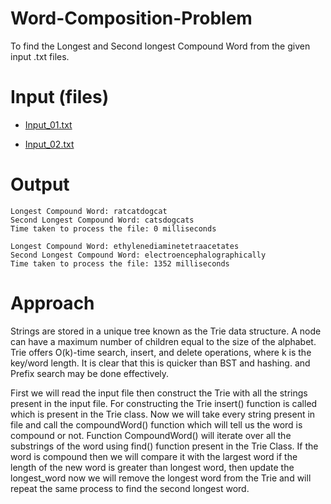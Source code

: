 # Word-Composition-Problem
To find the Longest and Second longest Compound Word from the given input .txt files.
# Input (files)
 - [Input_01.txt](Input_01.txt)

 - [Input_02.txt](Input_02.txt)
# Output
```
Longest Compound Word: ratcatdogcat
Second Longest Compound Word: catsdogcats
Time taken to process the file: 0 milliseconds

Longest Compound Word: ethylenediaminetetraacetates
Second Longest Compound Word: electroencephalographically
Time taken to process the file: 1352 milliseconds
```

# Approach
Strings are stored in a unique tree known as the Trie data structure. A node can have a maximum number of children equal to the size of the alphabet. Trie offers O(k)-time search, insert, and delete operations, where k is the key/word length. It is clear that this is quicker than BST and hashing. and Prefix search may be done effectively.

First we will read the input file then construct the Trie with all the strings present in the input file. For constructing the Trie insert() function is called which is present in the Trie class. 
Now we will take every string present in file and call the compoundWord() function which will tell us the word is compound or not. Function CompoundWord() will iterate over all the substrings of the word using find() function present in the Trie Class. 
If the word is compound then we will compare it with the largest word if the length of the new word is greater than longest word, then update the longest_word
now we will remove the longest word from the Trie and will repeat the same process to find the second longest word.





